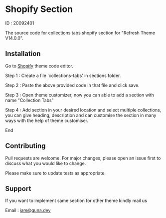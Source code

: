 # Shopify Section

ID : 20092401

The source code for collections tabs shopify section for "Refresh Theme V14.0.0".

## Installation

Go to [Shopify](https://shopify.com) theme code editor.

Step 1 : Create a file 'collections-tabs' in sections folder.

Step 2 : Paste the above provided code in that file and click save.

Step 3 : Open theme customizer, now you can able to add a section with name "Collection Tabs"

Step 4 : Add section in your desired location and select multiple collections, you can give heading, description and can customise the section in many ways with the help of theme customiser.

End


## Contributing

Pull requests are welcome. For major changes, please open an issue first
to discuss what you would like to change.

Please make sure to update tests as appropriate.

## Support

If you want to implement same section for other theme kindly mail us

Email : iam@guna.dev
